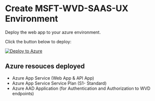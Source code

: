 # Create MSFT-WVD-SAAS-UX Environment

Deploy the web app to your azure environment.

Click the button below to deploy:

[![Deploy to Azure](https://azuredeploy.net/deploybutton.png)](https://portal.azure.com/#create/Microsoft.Template/uri/https%3A%2F%2Fraw.githubusercontent.com%2Fjbyway%2FWVDUX%2FmainTemplate.json)

## Azure resouces deployed
- Azure App Service (Web App &  API App)
- Azure App Service Service Plan (S1- Standard)
- Azure AAD Application (for Authentication and Authorization to WVD endpoints)
